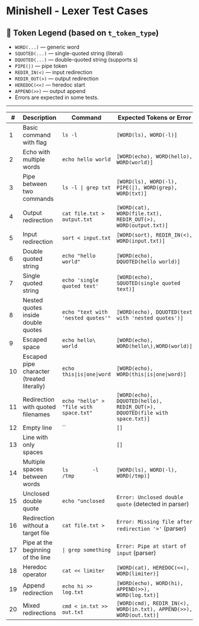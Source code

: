 # Minishell - Lexer Test Cases

## 📜 Token Legend (based on `t_token_type`)

- `WORD(...)` — generic word
- `SQUOTED(...)` — single-quoted string (literal)
- `DQUOTED(...)` — double-quoted string (supports `$`)
- `PIPE(|)` — pipe token
- `REDIR_IN(<)` — input redirection
- `REDIR_OUT(>)` — output redirection
- `HEREDOC(<<)` — heredoc start
- `APPEND(>>)` — output append
- Errors are expected in some tests.

---

| #  | Description                            | Command                                | Expected Tokens or Error                                                   | Checked |
|----|----------------------------------------|----------------------------------------|-----------------------------------------------------------------------------|---------|
| 1  | Basic command with flag                | `ls -l`                                | `[WORD(ls), WORD(-l)]`                                                     | ✅      |
| 2  | Echo with multiple words               | `echo hello world`                     | `[WORD(echo), WORD(hello), WORD(world)]`                                   | ✅      |
| 3  | Pipe between two commands              | `ls -l \| grep txt`                    | `[WORD(ls), WORD(-l), PIPE(\|), WORD(grep), WORD(txt)]`                     | ✅      |
| 4  | Output redirection                     | `cat file.txt > output.txt`           | `[WORD(cat), WORD(file.txt), REDIR_OUT(>), WORD(output.txt)]`             | ✅      |
| 5  | Input redirection                      | `sort < input.txt`                    | `[WORD(sort), REDIR_IN(<), WORD(input.txt)]`                              | ✅      |
| 6  | Double quoted string                   | `echo "hello world"`                  | `[WORD(echo), DQUOTED(hello world)]`                                       | ✅      |
| 7  | Single quoted string                   | `echo 'single quoted text'`           | `[WORD(echo), SQUOTED(single quoted text)]`                                | ✅      |
| 8  | Nested quotes inside double quotes     | `echo "text with 'nested quotes'"`    | `[WORD(echo), DQUOTED(text with 'nested quotes')]`                         | ✅      |
| 9  | Escaped space                          | `echo hello\ world`                   | `[WORD(echo), WORD(hello\),WORD(world)]`                                          | ✅      |
| 10 | Escaped pipe character (treated literally) | `echo this\|is\|one\|word`       | `[WORD(echo), WORD(this\|is\|one\|word)]`                                     | ✅      |
| 11 | Redirection with quoted filenames      | `echo "hello" > "file with space.txt"`| `[WORD(echo), DQUOTED(hello), REDIR_OUT(>), DQUOTED(file with space.txt)]` | ✅      |
| 12 | Empty line                             | ``                                     | `[]`                                                                       | ✅      |
| 13 | Line with only spaces                  | `    `                                 | `[]`                                                                       | ✅      |
| 14 | Multiple spaces between words          | `ls        -l       /tmp`             | `[WORD(ls), WORD(-l), WORD(/tmp)]`                                         | ✅      |
| 15 | Unclosed double quote                  | `echo "unclosed`                      | `Error: Unclosed double quote` (detected in parser)                        | ❌      |
| 16 | Redirection without a target file      | `cat file.txt >`                      | `Error: Missing file after redirection '>'` (parser)                       | ✅      |
| 17 | Pipe at the beginning of the line      | `\| grep something`                   | `Error: Pipe at start of input` (parser)                                   | ✅      |
| 18 | Heredoc operator                       | `cat << limiter`                      | `[WORD(cat), HEREDOC(<<), WORD(limiter)]`                                  | ✅      |
| 19 | Append redirection                     | `echo hi >> log.txt`                  | `[WORD(echo), WORD(hi), APPEND(>>), WORD(log.txt)]`                        | ✅      |
| 20 | Mixed redirections                     | `cmd < in.txt >> out.txt`             | `[WORD(cmd), REDIR_IN(<), WORD(in.txt), APPEND(>>), WORD(out.txt)]`        | ✅      |
